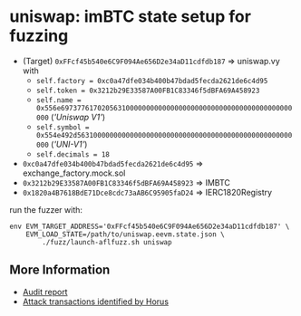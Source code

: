 # uniswap: imBTC state setup for fuzzing

* (Target) `0xFFcf45b540e6C9F094Ae656D2e34aD11cdfdb187` => uniswap.vy with
    * `self.factory = 0xc0a47dfe034b400b47bdad5fecda2621de6c4d95`
    * `self.token = 0x3212b29E33587A00FB1C83346f5dBFA69A458923`
    * `self.name = 0x556e697377617020563100000000000000000000000000000000000000000000`
      (*'Uniswap V1'*) 
    * `self.symbol = 0x554e492d56310000000000000000000000000000000000000000000000000000`
      (*'UNI-V1'*)
    * `self.decimals = 18`
* `0xc0a47dfe034b400b47bdad5fecda2621de6c4d95` => exchange_factory.mock.sol
* `0x3212b29E33587A00FB1C83346f5dBFA69A458923` => IMBTC
* `0x1820a4B7618BdE71Dce8cdc73aAB6C95905faD24` => IERC1820Registry

run the fuzzer with:

```
env EVM_TARGET_ADDRESS='0xFFcf45b540e6C9F094Ae656D2e34aD11cdfdb187' \
    EVM_LOAD_STATE=/path/to/uniswap.eevm.state.json \
        ./fuzz/launch-aflfuzz.sh uniswap
```


## More Information

* [Audit report](https://github.com/ConsenSys/Uniswap-audit-report-2018-12#31-liquidity-pool-can-be-stolen-in-some-tokens-eg-erc-777-29)
* [Attack transactions identified by Horus](https://github.com/christoftorres/Horus/blob/master/experiments/uniswap/results/UniswapHack.csv)
